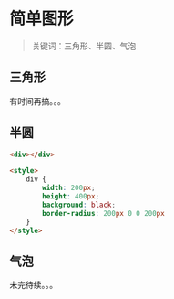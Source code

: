 # 简单图形

> 关键词：三角形、半圆、气泡

## 三角形

有时间再搞。。。

## 半圆

```html
<div></div>

<style>
    div {
        width: 200px;
        height: 400px;
        background: black;
        border-radius: 200px 0 0 200px
    }
</style>
```

## 气泡

未完待续。。。